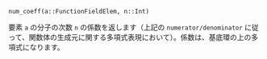 ```
num_coeff(a::FunctionFieldElem, n::Int)
```

要素 `a` の分子の次数 `n` の係数を返します（上記の `numerator/denominator` に従って、関数体の生成元に関する多項式表現において）。係数は、基底環の上の多項式になります。
